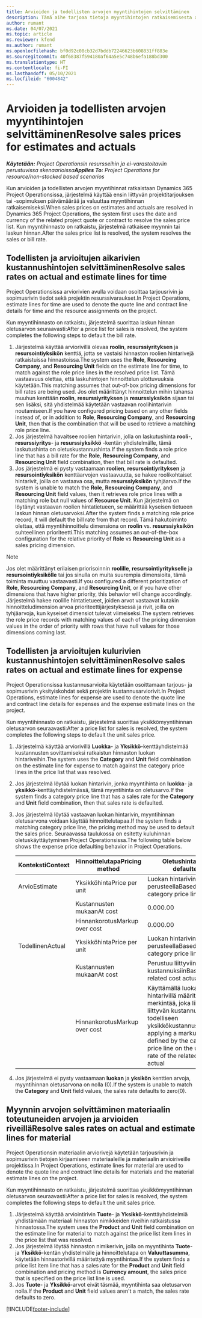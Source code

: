 ```yaml
---
title: Arvioiden ja todellisten arvojen myyntihintojen selvittäminen
description: Tämä aihe tarjoaa tietoja myyntihintojen ratkaisemisesta arvioiden ja todellisuuden mukaan.
author: rumant
ms.date: 04/07/2021
ms.topic: article
ms.reviewer: kfend
ms.author: rumant
ms.openlocfilehash: bf0d92c08cb32d7bddb72246623b608831ff883e
ms.sourcegitcommit: 40f68387f594180af64a5e5c748b6efa188bd300
ms.translationtype: HT
ms.contentlocale: fi-FI
ms.lasthandoff: 05/10/2021
ms.locfileid: "6004842"
---
```

# <a name="resolve-sales-prices-for-estimates-and-actuals"></a><span data-ttu-id="78dbd-103">Arvioiden ja todellisten arvojen myyntihintojen selvittäminen</span><span class="sxs-lookup"><span data-stu-id="78dbd-103">Resolve sales prices for estimates and actuals</span></span>

<span data-ttu-id="78dbd-104">_**Käytetään:** Project Operationsin resursseihin ja ei-varastoitaviin perustuvissa skenaarioissa_</span><span class="sxs-lookup"><span data-stu-id="78dbd-104">_**Applies To:** Project Operations for resource/non-stocked based scenarios_</span></span>

<span data-ttu-id="78dbd-105">Kun arvioiden ja todellisten arvojen myyntihinnat ratkaistaan Dynamics 365 Project Operationsissa, järjestelmä käyttää ensin liittyvän projektitarjouksen tai -sopimuksen päivämäärää ja valuuttaa myyntihinnan ratkaisemiseksi.</span><span class="sxs-lookup"><span data-stu-id="78dbd-105">When sales prices on estimates and actuals are resolved in Dynamics 365 Project Operations, the system first uses the date and currency of the related project quote or contract to resolve the sales price list.</span></span> <span data-ttu-id="78dbd-106">Kun myyntihinnasto on ratkaistu, järjestelmä ratkaisee myynnin tai laskun hinnan.</span><span class="sxs-lookup"><span data-stu-id="78dbd-106">After the sales price list is resolved, the system resolves the sales or bill rate.</span></span>

## <a name="resolve-sales-rates-on-actual-and-estimate-lines-for-time"></a><span data-ttu-id="78dbd-107">Todellisten ja arvioitujen aikarivien kustannushintojen selvittäminen</span><span class="sxs-lookup"><span data-stu-id="78dbd-107">Resolve sales rates on actual and estimate lines for time</span></span>

<span data-ttu-id="78dbd-108">Project Operationsissa arviorivien avulla voidaan osoittaa tarjousrivin ja sopimusrivin tiedot sekä projektin resurssivaraukset.</span><span class="sxs-lookup"><span data-stu-id="78dbd-108">In Project Operations, estimate lines for time are used to denote the quote line and contract line details for time and the resource assignments on the project.</span></span>

<span data-ttu-id="78dbd-109">Kun myyntihinnasto on ratkaistu, järjestelmä suorittaa laskun hinnan oletusarvon seuraavasti:</span><span class="sxs-lookup"><span data-stu-id="78dbd-109">After a price list for sales is resolved, the system completes the following steps to default the bill rate.</span></span>

1. <span data-ttu-id="78dbd-110">Järjestelmä käyttää arviorivillä olevaa **roolin**, **resurssiyrityksen** ja **resursointiyksikön** kenttiä, jotta se vastaisi hinnaston roolien hintarivejä ratkaistuissa hinnastoissa.</span><span class="sxs-lookup"><span data-stu-id="78dbd-110">The system uses the **Role**, **Resourcing Company**, and **Resourcing Unit** fields on the estimate line for time, to match against the role price lines in the resolved price list.</span></span> <span data-ttu-id="78dbd-111">Tämä vastaavuus olettaa, että laskuhintojen hinnoittelun ulottuvuuksia käytetään.</span><span class="sxs-lookup"><span data-stu-id="78dbd-111">This matching assumes that out-of-box pricing dimensions for bill rates are being used.</span></span> <span data-ttu-id="78dbd-112">Jos olet määrittänyt hinnoittelun mihin tahansa muuhun kenttään **roolin**, **resurssiyrityksen** ja **resurssiyksikön** sijaan tai sen lisäksi, sitä yhdistelmää käytetään vastaavan roolihintarivin noutamiseen.</span><span class="sxs-lookup"><span data-stu-id="78dbd-112">If you have configured pricing based on any other fields instead of, or in addition to **Role**, **Resourcing Company**, and **Resourcing Unit**, then that is the combination that will be used to retrieve a matching role price line.</span></span>
2. <span data-ttu-id="78dbd-113">Jos järjestelmä havaitsee roolien hintarivin, jolla on laskutushinta **rooli**-, **resurssiyritys**- ja **resurssiyksikkö** -kentän yhdistelmälle, tämä laskutushinta on oletuskustannushinta.</span><span class="sxs-lookup"><span data-stu-id="78dbd-113">If the system finds a role price line that has a bill rate for the **Role**, **Resourcing Company**, and **Resourcing Unit** field combination, then that bill rate is defaulted.</span></span>
3. <span data-ttu-id="78dbd-114">Jos järjestelmä ei pysty vastaamaan **roolien**, **resursointiyrityksen** ja **resursointiyksikön** kenttäarvojen vastaavuutta, se hakee roolikohtaiset hintarivit, joilla on vastaava osa, mutta **resurssiyksikön** tyhjäarvo.</span><span class="sxs-lookup"><span data-stu-id="78dbd-114">If the system is unable to match the **Role**, **Resourcing Company**, and **Resourcing Unit** field values, then it retrieves role price lines with a matching role but null values of **Resource Unit**.</span></span> <span data-ttu-id="78dbd-115">Kun järjestelmä on löytänyt vastaavan roolien hintatietueen, se määrittää kyseisen tietueen laskun hinnan oletusarvoksi.</span><span class="sxs-lookup"><span data-stu-id="78dbd-115">After the system finds a matching role price record, it will default the bill rate from that record.</span></span> <span data-ttu-id="78dbd-116">Tämä hakutoiminto olettaa, että myyntihinnoittelu dimensiona on **roolin** vs. **resurssiyksikön** suhteellinen prioriteetti.</span><span class="sxs-lookup"><span data-stu-id="78dbd-116">This matching assumes an out-of-the-box configuration for the relative priority of **Role** vs **Resourcing Unit** as a sales pricing dimension.</span></span>

> [!NOTE]
> <span data-ttu-id="78dbd-117">Jos olet määrittänyt erilaisen priorisoinnin **roolille**, **resursointiyritykselle** ja **resursointiyksikölle** tai jos sinulla on muita suurempia dimensioita, tämä toiminta muuttuu vastaavasti.</span><span class="sxs-lookup"><span data-stu-id="78dbd-117">If you configured a different prioritization of **Role**, **Resourcing Company**, and **Resourcing Unit**, or if you have other dimensions that have higher priority, this behavior will change accordingly.</span></span> <span data-ttu-id="78dbd-118">Järjestelmä hakee roolille hintatietueet, joiden arvot vastaavat kutakin hinnoitteludimension arvoa prioriteettijärjestyksessä ja rivit, joilla on tyhjäarvoja, kun kyseiset dimensiot tulevat viimeiseksi.</span><span class="sxs-lookup"><span data-stu-id="78dbd-118">The system retrieves the role price records with matching values of each of the pricing dimension values in the order of priority with rows that have null values for those dimensions coming last.</span></span>

## <a name="resolve-sales-rates-on-actual-and-estimate-lines-for-expense"></a><span data-ttu-id="78dbd-119">Todellisten ja arvioitujen kulurivien kustannushintojen selvittäminen</span><span class="sxs-lookup"><span data-stu-id="78dbd-119">Resolve sales rates on actual and estimate lines for expense</span></span>

<span data-ttu-id="78dbd-120">Project Operationsissa kustannusarvioita käytetään osoittamaan tarjous- ja sopimusrivin yksityiskohdat sekä projektin kustannusarviorivit.</span><span class="sxs-lookup"><span data-stu-id="78dbd-120">In Project Operations, estimate lines for expense are used to denote the quote line and contract line details for expenses and the expense estimate lines on the project.</span></span>

<span data-ttu-id="78dbd-121">Kun myyntihinnasto on ratkaistu, järjestelmä suorittaa yksikkömyyntihinnan oletusarvon seuraavasti:</span><span class="sxs-lookup"><span data-stu-id="78dbd-121">After a price list for sales is resolved, the system completes the following steps to default the unit sales price.</span></span>

1. <span data-ttu-id="78dbd-122">Järjestelmä käyttää arviorivillä **Luokka**- ja **Yksikkö**-kenttäyhdistelmää kustannusten sovittamiseksi ratkaistun hinnaston luokan hintariveihin.</span><span class="sxs-lookup"><span data-stu-id="78dbd-122">The system uses the **Category** and **Unit** field combination on the estimate line for expense to match against the category price lines in the price list that was resolved.</span></span>
2. <span data-ttu-id="78dbd-123">Jos järjestelmä löytää luokan hintarivin, jonka myyntihinta on **luokka**- ja **yksikkö**-kenttäyhdistelmässä, tämä myyntihinta on oletusarvo.</span><span class="sxs-lookup"><span data-stu-id="78dbd-123">If the system finds a category price line that has a sales rate for the **Category** and **Unit** field combination, then that sales rate is defaulted.</span></span>
3. <span data-ttu-id="78dbd-124">Jos järjestelmä löytää vastaavan luokan hintarivin, myyntihinnan oletusarvona voidaan käyttää hinnoittelutapaa.</span><span class="sxs-lookup"><span data-stu-id="78dbd-124">If the system finds a matching category price line, the pricing method may be used to default the sales price.</span></span> <span data-ttu-id="78dbd-125">Seuraavassa taulukossa on esitetty kuluhinnan oletuskäyttäytyminen Project Operationsissa.</span><span class="sxs-lookup"><span data-stu-id="78dbd-125">The following table below shows the expense price defaulting behavior in Project Operations.</span></span>

    | <span data-ttu-id="78dbd-126">Konteksti</span><span class="sxs-lookup"><span data-stu-id="78dbd-126">Context</span></span> | <span data-ttu-id="78dbd-127">Hinnoittelutapa</span><span class="sxs-lookup"><span data-stu-id="78dbd-127">Pricing method</span></span> | <span data-ttu-id="78dbd-128">Oletushinta</span><span class="sxs-lookup"><span data-stu-id="78dbd-128">Price defaulted</span></span> |
    | --- | --- | --- |
    | <span data-ttu-id="78dbd-129">Arvio</span><span class="sxs-lookup"><span data-stu-id="78dbd-129">Estimate</span></span> | <span data-ttu-id="78dbd-130">Yksikköhinta</span><span class="sxs-lookup"><span data-stu-id="78dbd-130">Price per unit</span></span> | <span data-ttu-id="78dbd-131">Luokan hintarivin perusteella</span><span class="sxs-lookup"><span data-stu-id="78dbd-131">Based on the category price line</span></span> |
    | &nbsp; | <span data-ttu-id="78dbd-132">Kustannusten mukaan</span><span class="sxs-lookup"><span data-stu-id="78dbd-132">At cost</span></span> | <span data-ttu-id="78dbd-133">0.00</span><span class="sxs-lookup"><span data-stu-id="78dbd-133">0.00</span></span> |
    | &nbsp; | <span data-ttu-id="78dbd-134">Hinnankorotus</span><span class="sxs-lookup"><span data-stu-id="78dbd-134">Markup over cost</span></span> | <span data-ttu-id="78dbd-135">0.00</span><span class="sxs-lookup"><span data-stu-id="78dbd-135">0.00</span></span> |
    | <span data-ttu-id="78dbd-136">Todellinen</span><span class="sxs-lookup"><span data-stu-id="78dbd-136">Actual</span></span> | <span data-ttu-id="78dbd-137">Yksikköhinta</span><span class="sxs-lookup"><span data-stu-id="78dbd-137">Price per unit</span></span> | <span data-ttu-id="78dbd-138">Luokan hintarivin perusteella</span><span class="sxs-lookup"><span data-stu-id="78dbd-138">Based on the category price line</span></span> |
    | &nbsp; | <span data-ttu-id="78dbd-139">Kustannusten mukaan</span><span class="sxs-lookup"><span data-stu-id="78dbd-139">At cost</span></span> | <span data-ttu-id="78dbd-140">Perustuu liittyviin todellisiin kustannuksiin</span><span class="sxs-lookup"><span data-stu-id="78dbd-140">Based on the related cost actual</span></span> |
    | &nbsp; | <span data-ttu-id="78dbd-141">Hinnankorotus</span><span class="sxs-lookup"><span data-stu-id="78dbd-141">Markup over cost</span></span> | <span data-ttu-id="78dbd-142">Käyttämällä luokan hintarivillä määritettyä merkintää, joka liittyy liittyvän kustannuksen todelliseen yksikkökustannushintaan</span><span class="sxs-lookup"><span data-stu-id="78dbd-142">By applying a markup as defined by the category price line on the unit cost rate of the related cost actual</span></span> |

4. <span data-ttu-id="78dbd-143">Jos järjestelmä ei pysty vastaamaan **luokan** ja **yksikön** kenttien arvoja, myyntihinnan oletusarvona on nolla (0).</span><span class="sxs-lookup"><span data-stu-id="78dbd-143">If the system is unable to match the **Category** and **Unit** field values, the sales rate defaults to zero(0).</span></span>

## <a name="resolve-sales-rates-on-actual-and-estimate-lines-for-material"></a><span data-ttu-id="78dbd-144">Myynnin arvojen selvittäminen materiaalin toteutuneiden arvojen ja arvioiden riveillä</span><span class="sxs-lookup"><span data-stu-id="78dbd-144">Resolve sales rates on actual and estimate lines for material</span></span>

<span data-ttu-id="78dbd-145">Project Operationsin materiaalin arviorivejä käytetään tarjousrivin ja sopimusrivin tietojen kirjaamiseen materiaaleille ja materiaalin arvioiriveille projektissa.</span><span class="sxs-lookup"><span data-stu-id="78dbd-145">In Project Operations, estimate lines for material are used to denote the quote line and contract line details for materials and the material estimate lines on the project.</span></span>

<span data-ttu-id="78dbd-146">Kun myyntihinnasto on ratkaistu, järjestelmä suorittaa yksikkömyyntihinnan oletusarvon seuraavasti:</span><span class="sxs-lookup"><span data-stu-id="78dbd-146">After a price list for sales is resolved, the system completes the following steps to default the unit sales price.</span></span>

1. <span data-ttu-id="78dbd-147">Järjestelmä käyttää arviointirivin **Tuote**- ja **Yksikkö**-kenttäyhdistelmiä yhdistämään materiaali hinnaston nimikkeiden riveihin ratkaistussa hinnastossa.</span><span class="sxs-lookup"><span data-stu-id="78dbd-147">The system uses the **Product** and **Unit** field combination on the estimate line for material to match against the price list item lines in the price list that was resolved.</span></span>
2. <span data-ttu-id="78dbd-148">Jos järjestelmä löytää hinnaston nimikerivin, jolla on myyntihinta **Tuote**- ja **Yksikkö**-kentän yhdistelmälle ja hinnoittelutapa on **Valuuttasumma**, käytetään hinnastorivillä määritettyä myyntihintaa.</span><span class="sxs-lookup"><span data-stu-id="78dbd-148">If the system finds a price list item line that has a sales rate for the **Product** and **Unit** field combination and pricing method is **Currency amount**, the sales price that is specified on the price list line is used.</span></span>
3. <span data-ttu-id="78dbd-149">Jos **Tuote**- ja **Yksikkö**-arvot eivät täsmää, myyntihinta saa oletusarvon nolla.</span><span class="sxs-lookup"><span data-stu-id="78dbd-149">If the **Product** and **Unit** field values aren't a match, the sales rate defaults to zero.</span></span>



[!INCLUDE[footer-include](../includes/footer-banner.md)]
